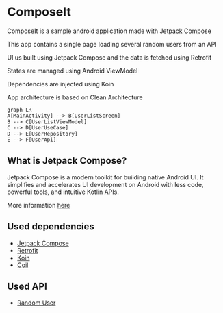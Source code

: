 # ComposeIt

ComposeIt is a sample android application made with Jetpack Compose

This app contains a single page loading several random users from an API

UI us built using Jetpack Compose and the data is fetched using Retrofit

States are managed using Android ViewModel

Dependencies are injected using Koin

App architecture is based on Clean Architecture

```mermaid
graph LR
A[MainActivity] --> B[UserListScreen]
B --> C[UserListViewModel]
C --> D[UserUseCase]
D --> E[UserRepository]
E --> F[UserApi]
```

## What is Jetpack Compose?

Jetpack Compose is a modern toolkit for building native Android UI. It simplifies and accelerates UI development on Android with less code, powerful tools, and intuitive Kotlin APIs.

More information [here](https://developer.android.com/jetpack/compose)

## Used dependencies

- [Jetpack Compose](https://developer.android.com/jetpack/compose)
- [Retrofit](https://square.github.io/retrofit/)
- [Koin](https://insert-koin.io/)
- [Coil](https://coil-kt.github.io/coil/)

## Used API

- [Random User](https://randomuser.me/)